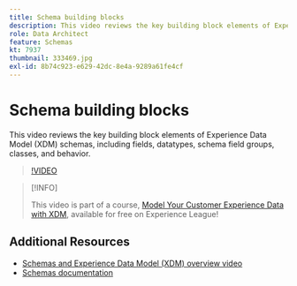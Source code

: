 ```yaml
---
title: Schema building blocks
description: This video reviews the key building block elements of Experience Data Model (XDM) schemas, including fields, datatypes, schema field groups, classes, and behavior.
role: Data Architect
feature: Schemas
kt: 7937
thumbnail: 333469.jpg
exl-id: 8b74c923-e629-42dc-8e4a-9289a61fe4cf
---
```

# Schema building blocks

This video reviews the key building block elements of Experience Data Model (XDM) schemas, including fields, datatypes, schema field groups, classes, and behavior.

>[!VIDEO](https://video.tv.adobe.com/v/333469?quality=12&learn=on)

>[!INFO]
>
> This video is part of a course, [Model Your Customer Experience Data with XDM](https://experienceleague.adobe.com/?recommended=ExperiencePlatform-D-1-2021.1.xdm), available for free on Experience League!

## Additional Resources

* [Schemas and Experience Data Model (XDM) overview video](schemas-and-experience-data-model.md)
* [Schemas documentation](https://experienceleague.adobe.com/docs/experience-platform/xdm/home.html)
